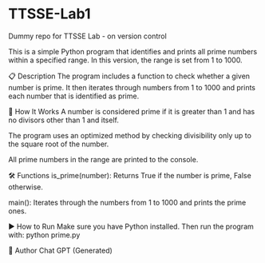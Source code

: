 # TTSSE-Lab1
Dummy repo for TTSSE Lab - on version control

This is a simple Python program that identifies and prints all prime numbers within a specified range. In this version, the range is set from 1 to 1000.

📋 Description
The program includes a function to check whether a given number is prime. It then iterates through numbers from 1 to 1000 and prints each number that is identified as prime.

🧠 How It Works
A number is considered prime if it is greater than 1 and has no divisors other than 1 and itself.

The program uses an optimized method by checking divisibility only up to the square root of the number.

All prime numbers in the range are printed to the console.

🛠️ Functions
is_prime(number): Returns True if the number is prime, False otherwise.

main(): Iterates through the numbers from 1 to 1000 and prints the prime ones.

▶️ How to Run
Make sure you have Python installed. Then run the program with:
python prime.py

📄 Author
Chat GPT (Generated)